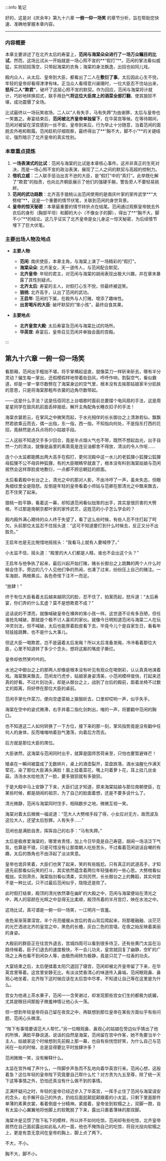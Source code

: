 :::info 笔记

好的，这是对《庆余年》第九十六章 **一俯一仰一场笑** 的章节分析，旨在帮助您快速、准确地掌握本章内容。

---

### **内容概要**

本章主要讲述了在北齐太后的寿宴上，**范闲与海棠朵朵进行了一场万众瞩目的比试**。然而，这场比试从一开始就是一场心照不宣的**“假打”**。范闲的掌法看似威猛，实则招招落空，只带起海棠的衣角；海棠的身法飘逸，出招也如同儿戏。

殿内众人，从太后、皇帝到大臣，都看出了二人在**敷衍了事**。太后因此心生不悦，年轻的皇帝却看得津津有味。正当众人看得意兴阑珊时，一位大臣忍不住站出来，**怒斥二人“欺君”**，破坏了这层心照不宣的默契。作为回应，范闲与海棠将计就计，巧妙地转换招式，联手用劲气**将这位大臣席上的酒菜全部打翻**，使其狼狈不堪，成功震慑了全场。

比试最终以一场玩笑收场，二人以“人有失手，马有失蹄”为由谢罪，太后与皇帝也一笑置之。寿宴结束后，**范闲被北齐皇帝单独留下**，在华英宫等候。在等待期间，范闲对被留在深宫感到一丝不安。皇帝到来后，行为举止十分随意，当着范闲的面脱去外袍和鞋履。范闲趁机仔细观察，最终得出了**“胸不大，脚不小”**的关键结论，强烈暗示了北齐皇帝的真实性别。

### **本章重点提炼**

1.  **一场表演式的比试**：范闲与海棠的比试是本章核心事件。这并非真正的生死对决，而是一场心照不宣的政治表演，展现了二人之间的默契与高超的控制力。
2.  **借机立威**：二人联手惩治出言不逊的大臣，是“假打”中的“真打”。此举既化解了“欺君”的指责，也向北齐朝臣展示了他们的强硬手腕，警告旁人不要轻易挑衅。
3.  **范闲的武功路数**：北齐高手狼桃认出范闲使用的是南庆叶家的家传武学**“大劈棺”**，这是一个重要的情节伏笔，关联到范闲的身世背景。
4.  **皇帝的惊天秘密**：本章最重要的情节转折点在结尾。范闲通过观察皇帝脱去外衣后的身形（胸部平坦）和脚的大小（不像女子的脚），得出了**“胸不大，脚不小”**的结论。这几乎证实了北齐皇帝是女儿身这一惊天秘密，为后续情节埋下了巨大伏笔。

### **主要出场人物及地点**

*   **主要人物**:
    *   **范闲**: 南庆使臣，本章主角，与海棠上演了一场精彩的“假打”。
    *   **海棠朵朵**: 北齐圣女，天一道传人，与范闲配合默契。
    *   **北齐皇帝**: 年轻的君主，对范闲与海棠的胡闹表现出极大兴趣，并在章末暴露了其性别疑点。
    *   **北齐太后**: 寿宴的主人，对假打心生不悦，但最终被逗笑。
    *   **狼桃**: 北齐高手，认出了范闲的武功。
    *   **王启年**: 范闲的下属，在殿外与人打赌，增添了趣味性。
    *   **出言喝斥的大臣**: 破坏默契的“笨小孩”，最终自食其果。

*   **主要地点**:
    *   **北齐皇宫大殿**: 太后寿宴及范闲与海棠比试的场所。
    *   **华英宫**: 寿宴后，皇帝召见范闲并单独会面的宫殿。

:::

## 第九十六章 **一俯一仰一场笑**

看那厢，范闲出手粗拙不堪，将手掌横起竖直，就像菜刀一样斫来斫去，哪有半分灵动？偏生每一掌出，还假模假样地带着些劲风，呼呼作响，割裂空气，看似霸道，却是一掌一掌尽数劈在了海棠身边的空气里，根本没有去挨那姑娘家半分肌肤的意思，只是将海棠那粗布衣裳的边角尽数带起。

——这是什么手法？这是伍佰同志上台唱歌时面前总要摆个电风扇的手法，这是周星星同学在鼓风机前面丢碎报纸，解开主角配角长睡衣扣子的手法！

海棠衣裳若云，在掌风之中微笑而起，于水光相伴的长长御台之上清渺若仙，飘飘然若欲乘云而去，偶一出指，东一指，西一指，不知指向何处，不是指东打西的花招，竟赫然是点兵点将的小姑娘手段。

二人这般不知道交手多少回合，竟是半点烟火气也不带，既然不想起血光，出手自然一力的清淡，就像是庙里的素斋竟是连豆油都舍不得放，清淡的令人作呕……

连个小太监都能瞧出两大高手在假打，更何况殿中这一水儿的老狐狸小狐狸公狐狸母狐狸不公不母异种狐狸，有的大臣眼睛早就直了，根本没有料到海棠姑娘与范闲居然会这样厚脸皮地敷衍，一点都不顾忌朝廷的颜面。

太后看着殿中长台之上，清光之中的那对人影，不由冷哼了一声，虽未失态，但眼角细纹里全是隐怒。反倒是年轻的皇帝看着小师姑与范卿在那清光之中飘来飘去，忍不住笑了起来。

狼桃一脸平静，看着这一幕，却知道范闲看似拙笨的出手，其实是很厉害的大劈棺，不过那是南朝京都叶家的家传武艺，这姓范的小子怎么学会的？

殿内殿外满心期待的众人终于失望了，看了这么些时候，有些人忍不住打起了呵欠。头前那位太监忍不住摇头道：“这可不知道要打到什么时候去，反正又分不出胜负。”

王启年也是无比惋惜地摇摇头：“我看马上就有人要喊停了。”

小太监不信，摇头道：“殿里的大人们都是人精，谁也不会出这个头？”

王启年与他争执了起来，最后兴起开始打赌，赌长长御台之上跳舞的两个人什么时候会住手。旁边的几个人见他们争的热闹，也凑了过来，纷纷压上自己的赌注。一车海胆，两根黄瓜，各色奇怪下注不一而足。

“放肆！”

终于有位大臣看着太后越来越阴沉的脸，忍不住了，拍案而起，怒斥道：“太后寿宴，你们弄的什么玄虚？莫不是想欺君不成？”

这话说的不漂亮，就像喊破皇帝在裸奔的笨小孩一样。这世道不论有多丑陋，但任谁抢先喊破，那就是个极不讨人喜欢的家伙。就像今日明知道范闲与海棠二人在玩冲灵剑法，但不喊破，太后也能厚着脸皮看下去，毕竟今儿个是自家生日，看看年轻娃娃跳舞，也不是什么大事儿。

但这大臣一喝欺君，岂不是逼着太后发飚？所以太后准备发飚，冷冷看着那位大臣，心里不知道转了多少个念头，想将这厮的嘴皮子撕烂。

皇帝却依然笑吟吟的。

水池之中御台之上的那两人却像是根本没有听见有观众在喝倒彩，认认真真地演着戏。海棠飘来飘去，范闲龙行虎步，姑娘家身姿清美，小范闲模样俊俏，打起来还真的好看。不过片刻功夫，却是从御台之上，战到了台后的殿前，距着龙椅不过数丈的距离，将好停在那位大臣的桌前。

范闲手掌化作菜刀，便向空虚菜板上狠狠斫去，口里却哎哟一声，似乎失手。

海棠在空中的姿式微滞，右手并着二指化剑刺出，嗤的一声，将要戳中范闲的胸口。

也不知道这二人如何转换了一下方位，接下来的那一刻，掌风指势竟是没有戳中任何人的身体，反而嗤嗤响着劲气激荡，向着后方而去。

后方就是那位大臣的席位。

大臣骇然，这海棠与范闲同时出手，就算是国师苦荷亲至，只怕也要暂避锋芒！

矮桌在一瞬间被震成了无数碎片，桌上的酒壶裂开，菜盘跌落，酒水油腥化作满天荤花，染了那位大臣满头满脸！眉上挂着菜花，嘴上叼着萝卜花，耳上挂几丝金菇，汤汤水水给他洗了一脸，要多狼狈就有多狼狈。

于是大殿中马上安静了下来，大臣们这才知道，原来海棠姑娘与那位南朝使臣，在某些时候，都是胡闹的祖宗，为了自己的脸面着想，还是不要多说什么了。

清光微静，范闲与海棠同时住手，相隔数步之地，微微互视一笑。

海棠对着太后微微一福说道：“范大人大劈棺手段了得，小女应对无方，故而波及这位大人，还望太后恕罪。人有失手……”

范闲也是满脸自责，挥挥自己的右手：“马有失蹄。”

太后是极疼爱海棠的，哪里肯责怪，加上今日毕竟是自己寿筵，胡闹一场活泛下气氛，也算是不错，只是可惜没有让那南朝人吃些苦头，不过看着范闲说话自嘲的有趣，太后的唇角也不由浮起了淡淡笑意。

皇帝也诡异笑着，大臣们也笑了起来，笑的有些尴尬。只有真正的武道高手，才知道先前那看似玩笑的打斗，其实依然蕴含着两位年轻强者的一些心思。大劈棺看似粗拙，实则肃杀，海棠指剑看似清柔，实则厉然，长长御台之上的舞蹈，其实何尝不是一种比试，只不过最后范闲似乎，隐隐还是败了。

此时假打结束，殿顶的清光依然罩在幽旷的大殿之中，范闲与海棠便站在清光之中，两人的容颜在光辉之中显得无比柔顺，殿顶吊着的半月宫灯，映在水池之中。

这场比试，真可谓是一俯一仰一场笑，一江明月一宫羞。

夜色渐渐笼罩深宫，半个月亮缓缓从宫后的青山背后爬起来，将那暖融融、淡茫茫的光芒洒进北齐的皇宫之中，黑色的长檐，灰白二色的宫墙，在夜之始反映着美丽的身姿。

大殿前的群臣正在往宫外退去，宫城四周可以看到很多侍卫，还有些黄门太监在沿路侍候着。臣子们退去的速度极快，不一会儿功夫，皇宫就回复了幽静，空旷的广场之上再也看不到闲杂人等，由极热闹转为极静，竟是只花了一炷香的功夫。

大宴结束之后，太后便揉着太阳穴退回了寝宫，范闲却被北齐皇帝留了下来，在华英宫里等着。这宫里安静无比，有淡淡焚香清心的味道传入鼻端，范闲眼观鼻、鼻观心地坐着，北齐陛下这时候应该在太后宫中尽孝，不知道让自己等在这里是为什么。

宫女为他递上茶水果子，范闲一一含笑谢过，却发现那些宫女们生的都极为妩媚，尤其是眼目间那股子微羞神情让他心头一荡。

但一想到年轻皇帝将自己留在夜宫之中，再联想到那位皇帝在某些方面似乎有些问题，范闲心头微凛。

“陛下有事情要请范大人帮忙。”另一位眼观鼻、鼻观心的姑娘在旁边似乎猜出了他的所惧，满脸平静说道。说话的自然是海棠，范闲留在宫中作客，她不免要当半个主人，姑娘家这个时候想到先前殿上那一幕，也自有些恍惚好笑，为什么自己与范闲在一处的时候，总是显得要比平时放肆许多？

范闲微微一笑，没有解释什么。

太监在宫外喊了声什么，一阵脚步声急而不乱地向着华英宫行来。范闲心想，这般着急？这位年轻的皇帝陛下究竟要自己帮什么忙？对方贵为九五至尊，除了统一天下这等事情之外，恐怕还真没有什么做不到的事情。

正满怀疑问之时，年轻的皇帝已经迈步入了华英宫，一挥手止住了范闲与海棠请安的念头，右手解开自己的外衣，扔给后面屁颠屁颠跟着的小太监，只剩下里面那件单薄的素黄衣裳，看着倒是十分精神。紧接着，皇帝坐到软榻之上，双脚一蹬，自有太监小心翼翼地将他脚上的软靴脱了下来，露出只裹着薄袜的那双脚。

海棠许是见惯了陛下私下的模样，所以并不如何吃惊。范闲却有些吃惊，北齐皇帝居然在自己面前露出如此私人的一面，他也不掩饰自己的吃惊，将目光投向软榻之上，更是有意无意间在皇帝的胸上、脚上点了两下。

不大，不小。

胸不大，脚不小。

